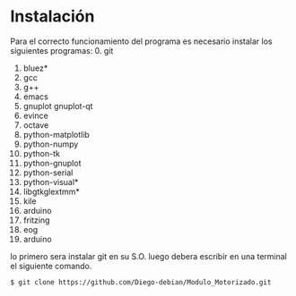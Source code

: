 Instalación 
===========

Para el correcto funcionamiento del programa es necesario instalar los siguientes programas:
 0. git 
 1. bluez* 
 2. gcc
 3. g++
 4. emacs
 5. gnuplot gnuplot-qt
 6. evince 
 7. octave
 8. python-matplotlib 
 9. python-numpy
 10. python-tk 
 11. python-gnuplot
 12. python-serial
 13. python-visual*
 14. libgtkglextmm*
 15. kile
 16. arduino 
 17. fritzing 
 18. eog
 19. arduino

lo primero sera instalar git en su S.O. luego debera escribir en una terminal el siguiente comando.

    $ git clone https://github.com/Diego-debian/Modulo_Motorizado.git